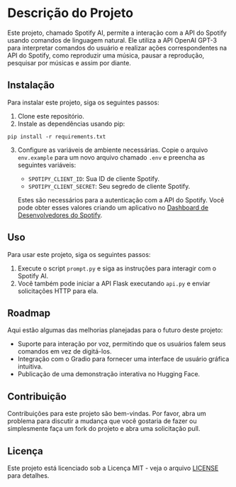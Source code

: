 
# Descrição do Projeto

Este projeto, chamado Spotify AI, permite a interação com a API do Spotify usando comandos de linguagem natural. Ele utiliza a API OpenAI GPT-3 para interpretar comandos do usuário e realizar ações correspondentes na API do Spotify, como reproduzir uma música, pausar a reprodução, pesquisar por músicas e assim por diante.

## Instalação

Para instalar este projeto, siga os seguintes passos:

1. Clone este repositório.
2. Instale as dependências usando pip:

```
pip install -r requirements.txt
```

3. Configure as variáveis de ambiente necessárias. Copie o arquivo `env.example` para um novo arquivo chamado `.env` e preencha as seguintes variáveis:

    - `SPOTIPY_CLIENT_ID`: Sua ID de cliente Spotify.
    - `SPOTIPY_CLIENT_SECRET`: Seu segredo de cliente Spotify.

   Estes são necessários para a autenticação com a API do Spotify. Você pode obter esses valores criando um aplicativo no [Dashboard de Desenvolvedores do Spotify](https://developer.spotify.com/dashboard/applications).

## Uso

Para usar este projeto, siga os seguintes passos:

1. Execute o script `prompt.py` e siga as instruções para interagir com o Spotify AI.
2. Você também pode iniciar a API Flask executando `api.py` e enviar solicitações HTTP para ela.

## Roadmap

Aqui estão algumas das melhorias planejadas para o futuro deste projeto:

- Suporte para interação por voz, permitindo que os usuários falem seus comandos em vez de digitá-los.
- Integração com o Gradio para fornecer uma interface de usuário gráfica intuitiva.
- Publicação de uma demonstração interativa no Hugging Face.

## Contribuição

Contribuições para este projeto são bem-vindas. Por favor, abra um problema para discutir a mudança que você gostaria de fazer ou simplesmente faça um fork do projeto e abra uma solicitação pull.

## Licença

Este projeto está licenciado sob a Licença MIT - veja o arquivo [LICENSE](LICENSE) para detalhes.
